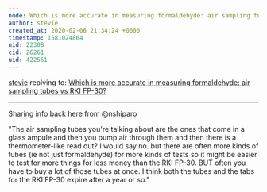 ```yaml
---
node: Which is more accurate in measuring formaldehyde: air sampling tubes vs RKI FP-30?
author: stevie
created_at: 2020-02-06 21:34:24 +0000
timestamp: 1581024864
nid: 22308
cid: 26261
uid: 422561
---
```




[stevie](../profile/stevie) replying to: [Which is more accurate in measuring formaldehyde: air sampling tubes vs RKI FP-30?](../notes/BostonFern/01-14-2020/which-is-more-accurate-in-measuring-formaldehyde-air-sampling-tubes-vs-rki-fp-30)

----
Sharing info back here from [@nshiparo](/profile/nshiparo) 

"The air sampling tubes you're talking about are the ones that come in a glass ampule and then you pump air through them and then there is a thermometer-like read out? I would say no. but there are often more kinds of tubes (ie not just formaldehyde) for more kinds of tests so it might be easier to test for more things for less money than the RKI FP-30. BUT often you have to buy a lot of those tubes at once. I think both the tubes and the tabs for the RKI FP-30 expire after a year or so."